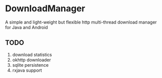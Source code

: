 # DownloadManager
A simple and light-weight but flexible http multi-thread download manager for Java and Android

## TODO
1. download statistics
2. okhttp downloader
3. sqlite persistence
4. rxjava support
